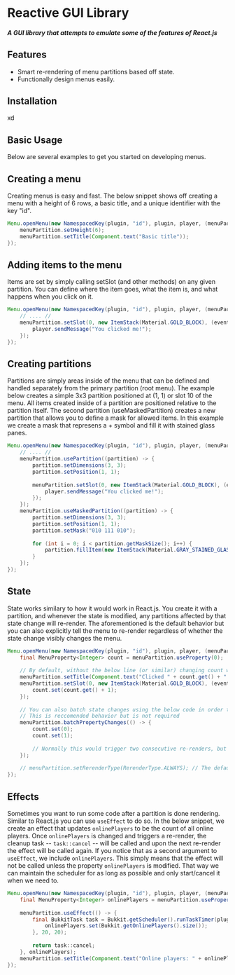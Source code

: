 # Reactive GUI Library
#### _A GUI library that attempts to emulate some of the features of React.js_

## Features

- Smart re-rendering of menu partitions based off state.
- Functionally design menus easily.

## Installation
xd

## Basic Usage
Below are several examples to get you started on developing menus.

## Creating a menu
Creating menus is easy and fast. The below snippet shows off creating a menu with a height of 6 rows, a basic title, and a unique identifier with the key "id".

```java
Menu.openMenu(new NamespacedKey(plugin, "id"), plugin, player, (menuPartition) -> {
    menuPartition.setHeight(6);
    menuPartition.setTitle(Component.text("Basic title"));
});
```

## Adding items to the menu
Items are set by simply calling setSlot (and other methods) on any given partition. You can define where the item goes, what the item is, and what happens when you click on it.
```java
Menu.openMenu(new NamespacedKey(plugin, "id"), plugin, player, (menuPartition) -> {
    // .... //
    menuPartition.setSlot(0, new ItemStack(Material.GOLD_BLOCK), (event) -> {
        player.sendMessage("You clicked me!");
    });
});
```

## Creating partitions
Partitions are simply areas inside of the menu that can be defined and handled separately from the primary partition (root menu).
The example below creates a simple 3x3 partition positioned at (1, 1) or slot 10 of the menu. All items created inside of a partition are positioned relative to the partition itself.
The second partition (useMaskedPartition) creates a new partition that allows you to define a mask for allowed items. In this example we create a mask that represens a + symbol and fill it with stained glass panes.

```java
Menu.openMenu(new NamespacedKey(plugin, "id"), plugin, player, (menuPartition) -> {
    // .... //
    menuPartition.usePartition((partition) -> {
        partition.setDimensions(3, 3);
        partition.setPosition(1, 1);
        
        menuPartition.setSlot(0, new ItemStack(Material.GOLD_BLOCK), (event) -> {
            player.sendMessage("You clicked me!");
        });
    });
    menuPartition.useMaskedPartition((partition) -> {
        partition.setDimensions(3, 3);
        partition.setPosition(1, 1);
        partition.setMask("010 111 010");
        
        for (int i = 0; i < partition.getMaskSize(); i++) {
            partition.fillItem(new ItemStack(Material.GRAY_STAINED_GLASS_PANE));    
        }
    });
});
```

## State
State works similary to how it would work in React.js. You create it with a partition, and whenever the state is modified, any partitions affected by that state change will re-render. The aforementioned is the default behavior but you can also explicitly tell the menu to re-render regardless of whether the state change visibly changes the menu.

```java
Menu.openMenu(new NamespacedKey(plugin, "id"), plugin, player, (menuPartition) -> {
    final MenuProperty<Integer> count = menuPartition.useProperty(0);
    
    // By default, without the below line (or similar) changing count will not actually trigger a re-render as the menu does not actually change
    menuPartition.setTitle(Component.text("Clicked " + count.get() + " times.")); 
    menuPartition.setSlot(0, new ItemStack(Material.GOLD_BLOCK), (event) -> {
        count.set(count.get() + 1);
    });
    
    // You can also batch state changes using the below code in order to avoid multiple re-renders
    // This is reccomended behavior but is not required
    menuPartition.batchPropertyChanges(() -> {
        count.set(0);
        count.set(1);
        
        // Normally this would trigger two consecutive re-renders, but by batching them, we only cause one.
    });
    
    // menuPartition.setRerenderType(RerenderType.ALWAYS); // The default is RerenderType.ONLY_ON_RENDER_CHANGE
});
```

## Effects
Sometimes you want to run some code after a partition is done rendering. Similar to React.js you can use ``useEffect`` to do so.
In the below snippet, we create an effect that updates ``onlinePlayers`` to be the count of all online players. Once ``onlinePlayers`` is changed and triggers a re-render, the cleanup task -- ``task::cancel`` -- will be called and upon the next re-render the effect will be called again.
If you notice that as a second argument to ``useEffect``, we include ``onlinePlayers``. This simply means that the effect will not be called unless the property ``onlinePlayers`` is modified. That way we can maintain the scheduler for as long as possible and only start/cancel it when we need to.

```java
Menu.openMenu(new NamespacedKey(plugin, "id"), plugin, player, (menuPartition) -> {
    final MenuProperty<Integer> onlinePlayers = menuPartition.useProperty(0);
    
    menuPartition.useEffect(() -> {
        final BukkitTask task = Bukkit.getScheduler().runTaskTimer(plugin, () -> {
            onlinePlayers.set(Bukkit.getOnlinePlayers().size());
        }, 20, 20);
        
        return task::cancel;
    }, onlinePlayers);
    menuPartition.setTitle(Component.text("Online players: " + onlinePlayers.get())); 
});
```